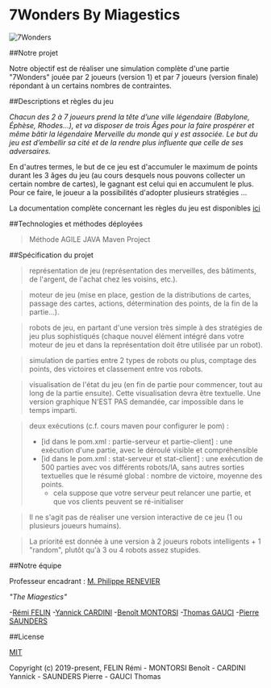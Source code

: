 # 7Wonders By Miagestics 
![7Wonders](https://image.noelshack.com/fichiers/2019/06/1/1549316565-7-wonders.jpg)

##Notre projet

Notre objectif est de réaliser une simulation complète d'une partie "7Wonders" jouée par 2 joueurs (version 1) et par 7 joueurs (version finale) répondant à un certains nombres de contraintes.

##Descriptions et règles du jeu

*Chacun des 2 à 7 joueurs prend la tête d’une ville légendaire (Babylone, Éphèse, Rhodes…), et va disposer de trois Âges pour la faire prospérer et même bâtir la légendaire Merveille du monde qui y est associée. Le but du jeu est d’embellir sa cité et de la rendre plus influente que celle de ses adversaires.* 

En d'autres termes, le but de ce jeu est d'accumuler le maximum de points durant les 3 âges du jeu (au cours desquels nous pouvons collecter un certain nombre de cartes), le gagnant est celui qui en accumulent le plus. Pour ce faire, le joueur a la possibilités d'adopter plusieurs stratégies ...

La documentation complète concernant les règles du jeu est disponibles [ici](http://www.7wonders.net/wp-content/uploads/2017/06/7WONDERS_RULES_FR.pdf)

##Technologies et méthodes déployées

> Méthode AGILE
> JAVA 
> Maven Project

##Spécification du projet

> représentation de jeu (représentation des merveilles, des bâtiments, de l'argent, de l'achat chez les voisins, etc.).

> moteur de jeu (mise en place, gestion de la distributions de cartes, passage des cartes, actions, détermination des points, de la fin de la partie...).

> robots de jeu, en partant d'une version très simple à des stratégies de jeu plus sophistiqués (chaque nouvel élément intégré dans votre moteur de jeu et dans la représentation doit être utilisée par un robot).

> simulation de parties entre 2 types de robots ou plus, comptage des points, des victoires et classement entre vos robots.

> visualisation de l'état du jeu (en fin de partie pour commencer, tout au long de la partie ensuite). Cette visualisation devra être textuelle. Une version graphique N'EST PAS demandée, car impossible dans le temps imparti.

> deux exécutions (c.f. cours maven pour configurer le pom) : 
> - [id dans le pom.xml : partie-serveur et partie-client] : une exécution  d'une partie, avec le déroulé visible et compréhensible
> - [id dans le pom.xml : stat-serveur et stat-client] : une exécution de 500 parties avec vos différents robots/IA, sans autres sorties textuelles que le résumé global : nombre de victoire, moyenne des points.
>   - cela suppose que votre serveur peut relancer une partie, et que vos clients peuvent se ré-initialiser

> Il ne s'agit pas de réaliser une version interactive de ce jeu (1 ou plusieurs joueurs humains).

> La priorité est donnée à une version à 2 joueurs robots intelligents + 1 "random", plutôt qu'à 3 ou 4 robots assez stupides.

##Notre équipe

Professeur encadrant : [M. Philippe RENEVIER](https://github.com/PhilippeRenevierGonin)

*"The Miagestics"*

-[Rémi FELIN](https://github.com/RemiFELIN)
-[Yannick CARDINI](https://github.com/YannickCardini)
-[Benoît MONTORSI](https://github.com/BenoitMtr)
-[Thomas GAUCI](https://github.com/ThomasGauci)
-[Pierre SAUNDERS](https://github.com/saundersp)

##License

[MIT](http://opensource.org/licenses/MIT)

Copyright (c) 2019-present, FELIN Rémi - MONTORSI Benoît - CARDINI Yannick - SAUNDERS Pierre - GAUCI Thomas

